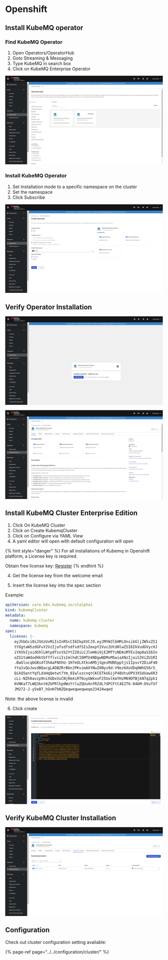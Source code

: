 # Openshift

## Install KubeMQ operator

### Find KubeMQ Operator

1. Open Operators/OperatorHub
2. Goto Streaming & Messaging
3. Type KubeMQ in search box
4. Click on KubeMQ Enterprise Operator

![](../../.gitbook/assets/openshift-1.png)

### Install KubeMQ Operator

1. Set Installation mode to a specific namespace on the cluster
2. Set the namespace
3. Click Subscribe

![](../../.gitbook/assets/openshift-2.png)

## Verify Operator Installation

![](../../.gitbook/assets/openshift-3.png)

![](../../.gitbook/assets/openshift-4.png)

## Install KubeMQ Cluster Enterprise Edition

1. Click On KubeMQ Cluster
2. Click on Create KubemqCluster
3. Click on Configure via YAML View
4. A yaml editor will open with default configuration will open

{% hint style="danger" %}
For all installations of Kubemq in Openshift platform, a License key is required.

Obtain free license key: [Register](https://account.kubemq.io/login/register)
{% endhint %}

4. Get the license key from the welcome email

5. Insert the license key into the spec section

Example:

```yaml
apiVersion: core.k8s.kubemq.io/v1alpha1
kind: KubemqCluster
metadata:
  name: kubemq-cluster
  namespace: kubemq
spec:
  license: |-
    eyJhbGciOiJSUzUxMiIsInR5cCI6IkpXVCJ9.eyJMYWJlbHMiOnsibGljZW5zZS1
    tYXgtaW5zdGFuY2VzIjofsdfsdfsdfSIsImxpY2Vuc2UtdHlwZSI6IkVudGVycHJ
    iYXVkIjoidGhlLWtpdfsstb2YtZ28iLCJleHAiOjE2MTYzNDAzMTEsImp0aSI6In
    oZS1taWdodHktbffflvciIsImlhdCI6MTU4NDgwNDMxMSwiaXNzIjoiS3ViZU1RI
    .BwGlucqbGBsdf3hAaFNXhU-1H7eOLXtkvAM5jSgesMdN5pptjsIIpsvY2DiaF40
    tYa1vQoJwsdBQacgLADBZRrBbnJPKvimAXYNuZ6Nyv9d-V9ez6XoVDq0WhG56r5_
    QikQ5entYqfLdxHqQetwt7Ym_0IwlxzcnqtCKCETkUGijP48UtuOPV3XSUUawXR3
    cLi-NZh0avzp9niXGDxVuCNjRm4iRT6uyUWkxoF25UulkmYHzM69DTBjkN7q2pk1
    6VNKaT7LWQ3knt0ZkPRlhp0WzYrluZQUuXnfRZdL7dPCFtC4E2T6-04bM-OVufUf
    JM272-J-y5eB7_hGnH7bNZQeqweqweqweqe23424wqed
```

Note: the above license is invalid

6. Click create

![](../../.gitbook/assets/openshift-5.png)

## Verify KubeMQ Cluster Installation

![](../../.gitbook/assets/openshift-6.png)

## Configuration

Check out cluster configuration setting available:

{% page-ref page="../../configuration/cluster/" %}

